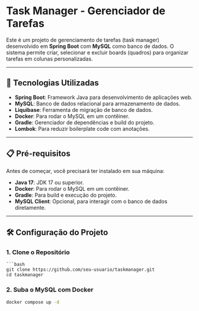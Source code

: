 # Task Manager - Gerenciador de Tarefas

Este é um projeto de gerenciamento de tarefas (task manager) desenvolvido em **Spring Boot** com **MySQL** como banco de dados. O sistema permite criar, selecionar e excluir boards (quadros) para organizar tarefas em colunas personalizadas.

---

## 🚀 Tecnologias Utilizadas

- **Spring Boot**: Framework Java para desenvolvimento de aplicações web.
- **MySQL**: Banco de dados relacional para armazenamento de dados.
- **Liquibase**: Ferramenta de migração de banco de dados.
- **Docker**: Para rodar o MySQL em um contêiner.
- **Gradle**: Gerenciador de dependências e build do projeto.
- **Lombok**: Para reduzir boilerplate code com anotações.

---

## 📋 Pré-requisitos

Antes de começar, você precisará ter instalado em sua máquina:

- **Java 17**: JDK 17 ou superior.
- **Docker**: Para rodar o MySQL em um contêiner.
- **Gradle**: Para build e execução do projeto.
- **MySQL Client**: Opcional, para interagir com o banco de dados diretamente.

---

## 🛠️ Configuração do Projeto

### 1. Clone o Repositório
    ```bash
    git clone https://github.com/seu-usuario/taskmanager.git
    cd taskmanager

### 2. Suba o MySQL com Docker

```bash
docker compose up -d

